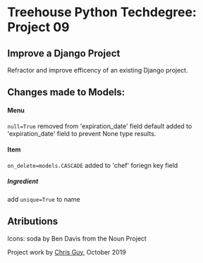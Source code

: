 # Treehouse Python Techdegree: Project 09

## Improve a Django Project

Refractor and improve efficency of an existing Django project.

## Changes made to Models:

#### Menu
`null=True` removed from 'expiration_date' field
default added to 'expiration_date' field to prevent None type results.

#### Item
`on_delete=models.CASCADE` added to 'chef' foriegn key field 

##### Ingredient
add `unique=True` to name

## Atributions

Icons: soda by Ben Davis from the Noun Project

Project work by [Chris Guy](https://www.linkedin.com/in/gidsey/), October 2019


